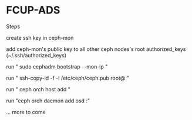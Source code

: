 # FCUP-ADS


Steps

create ssh key in ceph-mon

add ceph-mon's public key to all other ceph nodes's root authorized_keys (~/.ssh/authorized_keys)

run " sudo cephadm bootstrap --mon-ip *<ceph-mon-internal-ip>* "

run " ssh-copy-id -f -i /etc/ceph/ceph.pub root@<ceph-node> "

run " ceph orch host add <ceph-node> <ceph-node-ip>"

run "ceph orch daemon add osd <ceph-osd-node>:<disk-path>" 

... more to come